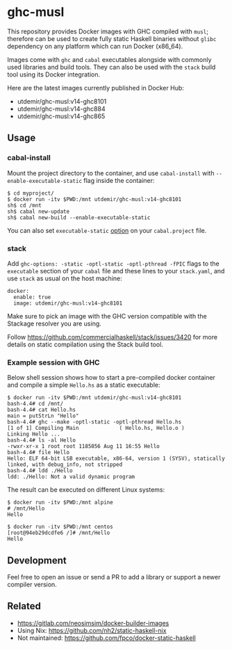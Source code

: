 # ghc-musl

This repository provides Docker images with GHC compiled with `musl`;
therefore can be used to create fully static Haskell binaries without
`glibc` dependency on any platform which can run Docker (x86_64).

Images come with `ghc` and `cabal` executables alongside with commonly
used libraries and build tools. They can also be used with the `stack`
build tool using its Docker integration.

Here are the latest images currently published in Docker Hub:

* utdemir/ghc-musl:v14-ghc8101
* utdemir/ghc-musl:v14-ghc884
* utdemir/ghc-musl:v14-ghc865

## Usage

### cabal-install

Mount the project directory to the container, and use `cabal-install`
with `--enable-executable-static` flag inside the container:

```
$ cd myproject/
$ docker run -itv $PWD:/mnt utdemir/ghc-musl:v14-ghc8101
sh$ cd /mnt
sh$ cabal new-update
sh$ cabal new-build --enable-executable-static
```

You can also set `executable-static` [option](https://cabal.readthedocs.io/en/latest/cabal-project.html#cfg-field-executable-static) on your `cabal.project` file.

### stack

Add `ghc-options: -static -optl-static -optl-pthread -fPIC` flags to
the `executable` section of your `cabal` file and these lines to your
`stack.yaml`, and use `stack` as usual on the host machine:

```
docker:
  enable: true
  image: utdemir/ghc-musl:v14-ghc8101
```

Make sure to pick an image with the GHC version compatible with the
Stackage resolver you are using.

Follow https://github.com/commercialhaskell/stack/issues/3420 for
more details on static compilation using the Stack build tool.

### Example session with GHC

Below shell session shows how to start a pre-compiled docker container
and compile a simple `Hello.hs` as a static executable:

```
$ docker run -itv $PWD:/mnt utdemir/ghc-musl:v14-ghc8101
bash-4.4# cd /mnt/
bash-4.4# cat Hello.hs
main = putStrLn "Hello"
bash-4.4# ghc --make -optl-static -optl-pthread Hello.hs
[1 of 1] Compiling Main             ( Hello.hs, Hello.o )
Linking Hello ...
bash-4.4# ls -al Hello
-rwxr-xr-x 1 root root 1185056 Aug 11 16:55 Hello
bash-4.4# file Hello
Hello: ELF 64-bit LSB executable, x86-64, version 1 (SYSV), statically linked, with debug_info, not stripped
bash-4.4# ldd ./Hello
ldd: ./Hello: Not a valid dynamic program
```

The result can be executed on different Linux systems:

```
$ docker run -itv $PWD:/mnt alpine
# /mnt/Hello
Hello
```

```
$ docker run -itv $PWD:/mnt centos
[root@94eb29dcdfe6 /]# /mnt/Hello
Hello
```

## Development

Feel free to open an issue or send a PR to add a library or support a
newer compiler version.

## Related

* <https://gitlab.com/neosimsim/docker-builder-images>
* Using Nix: <https://github.com/nh2/static-haskell-nix>
* Not maintained: <https://github.com/fpco/docker-static-haskell>
